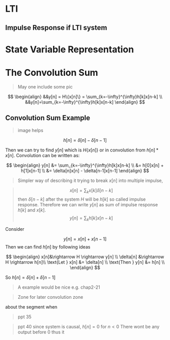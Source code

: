 # LTI 

## Impulse Response if LTI system

# State Variable Representation

# The Convolution Sum
> May one include some pic


$$ \begin{align}
&&y[n] = H\{x[n]\} = \sum_{k=-\infty}^{\infty}h[k]x[n-k] \\
&&y[n]=\sum_{k=-\infty}^{\infty}h[k]x[n-k]
\end{align} $$

## Convolution Sum Example
> image helps  

$$
h[n]=\delta[n]-\delta[n-1]
$$

Then we can try to find $y[n]$ which is $H\{x[n]\}$ or in convolution from $h[n]*x[n]$.
Convolution can be written as:

$$
\begin{align}
y[n] &= \sum_{k=-\infty}^{\infty}h[k]x[n-k] \\
&= h[0]x[n] + h[1]x[n-1] \\
&= \delta[n]x[n] - \delta[n-1]x[n-1]
\end{align}
$$


> Simpler way of describing it 
> trying to break $x[n]$ into multiple impulse,

> $$x[n] = \sum_k x[k]\delta[n-k]$$
then $\delta[n-k]$ after the system $H$ will be $h[k]$ so called impulse response. Therefore we can write $y[n]$ as sum of impulse response $h[k]$ and $x[k]$.
$$y[n]=\sum_k h[k]x[n-k]$$

Consider   

$$y[n] = x[n] + x[n-1]$$
Then we can find $h[n]$ by following ideas

$$ \begin{align} 
x[n]&\rightarrow H \rightarrow y[n] \\
\delta[n] &\rightarrow H \rightarrow h[n]\\
\text{Let } x[n] &= \delta[n] \\
\text{Then } y[n] &= h[n] \\
\end{align} $$

So $h[n]=\delta[n]+\delta[n-1]$

> A example would be nice e.g. chap2-21






> Zone for later convolution zone

about the segment when 
> ppt 35







> ppt 40
> since system is causal, $h[n]=0$ for $n<0$
> There wont be any output before 0 thus it


